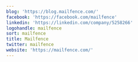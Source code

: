 ```yaml
---
blog: 'https://blog.mailfence.com/'
facebook: 'https://facebook.com/mailfence'
linkedin: 'https://linkedin.com/company/5258266'
logohandle: mailfence
sort: mailfence
title: Mailfence
twitter: mailfence
website: 'https://mailfence.com/'
---
```

